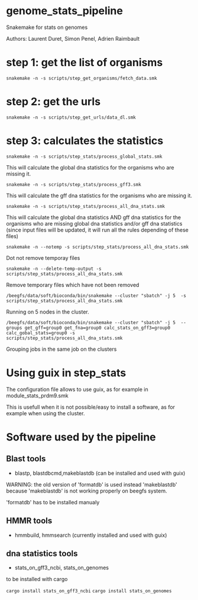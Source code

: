 # genome_stats_pipeline
Snakemake for stats on genomes

Authors:
Laurent Duret, Simon Penel, Adrien Raimbault

# step 1: get the list of organisms

`snakemake -n -s scripts/step_get_organisms/fetch_data.smk`

# step 2: get the urls

`snakemake -n -s scripts/step_get_urls/data_dl.smk`

# step 3: calculates the statistics

`snakemake -n -s scripts/step_stats/process_global_stats.smk`

This will calculate the global dna statistics for the organisms who are missing it.



`snakemake -n -s scripts/step_stats/process_gff3.smk` 

This will calculate the gff dna statistics for the organisms who are missing it.


`snakemake -n -s scripts/step_stats/process_all_dna_stats.smk`

This will calculate the global dna statistics AND gff dna statistics for the organisms who are missing global dna statistics and/or gff dna statistics (since input files  will be updated, it will run all the rules depending of these files)



`snakemake -n --notemp -s scripts/step_stats/process_all_dna_stats.smk`

Dot not remove temporay files


`snakemake -n --delete-temp-output -s scripts/step_stats/process_all_dna_stats.smk`

Remove temporary files which have not been removed

`/beegfs/data/soft/bioconda/bin/snakemake --cluster "sbatch" -j 5  -s scripts/step_stats/process_all_dna_stats.smk`

Running on 5 nodes in the cluster.


`/beegfs/data/soft/bioconda/bin/snakemake --cluster "sbatch" -j 5  --groups get_gff=group0 get_fna=group0 calc_stats_on_gff3=group0 calc_gobal_stats=group0 -s scripts/step_stats/process_all_dna_stats.smk`

Grouping jobs in the same job on the clusters


# Using guix in step_stats

The configuration file allows to use guix, as for example in module_stats_prdm9.smk 

This is usefull when it is not possible/easy to install a software, as for example  when using the cluster.


# Software used by the pipeline 
 
## Blast tools 

* blastp, blastdbcmd,makeblastdb (can be installed and used with guix)

WARNING: the old version of 'formatdb' is used instead 'makeblastdb' because  'makeblastdb' is not working properly on beegfs system.

'formatdb' has to be installed manualy 

## HMMR tools
* hmmbuild, hmmsearch  (currently installed and used with guix)


## dna statistics tools
*  stats_on_gff3_ncbi, stats_on_genomes

to be installed with cargo

`cargo install stats_on_gff3_ncbi`
`cargo install stats_on_genomes`

